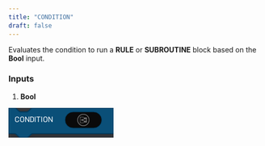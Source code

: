 ```yaml
---
title: "CONDITION"
draft: false
---
```

Evaluates the condition to run a **RULE** or **SUBROUTINE** block based on the **Bool** input.
### Inputs
1. **Bool**

![CONDITION](https://raw.githubusercontent.com/battlefield-portal-community/Image-CDN/main/portal_blocks/CONDITION.png)
